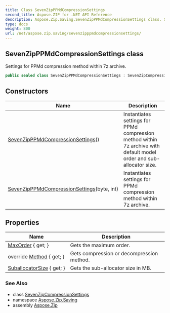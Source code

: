 ```yaml
---
title: Class SevenZipPPMdCompressionSettings
second_title: Aspose.ZIP for .NET API Reference
description: Aspose.Zip.Saving.SevenZipPPMdCompressionSettings class. Settings for PPMd compression method within 7z archive
type: docs
weight: 800
url: /net/aspose.zip.saving/sevenzipppmdcompressionsettings/
---
```

## SevenZipPPMdCompressionSettings class

Settings for PPMd compression method within 7z archive.

```csharp
public sealed class SevenZipPPMdCompressionSettings : SevenZipCompressionSettings
```

## Constructors

| Name | Description |
| --- | --- |
| [SevenZipPPMdCompressionSettings](sevenzipppmdcompressionsettings/#constructor)() | Instantiates settings for PPMd compression method within 7z archive with default model order and sub-allocator size. |
| [SevenZipPPMdCompressionSettings](sevenzipppmdcompressionsettings/#constructor_1)(byte, int) | Instantiates settings for PPMd compression method within 7z archive. |

## Properties

| Name | Description |
| --- | --- |
| [MaxOrder](../../aspose.zip.saving/sevenzipppmdcompressionsettings/maxorder/) { get; } | Gets the maximum order. |
| override [Method](../../aspose.zip.saving/sevenzipppmdcompressionsettings/method/) { get; } | Gets compression or decompression method. |
| [SuballocatorSize](../../aspose.zip.saving/sevenzipppmdcompressionsettings/suballocatorsize/) { get; } | Gets the sub-allocator size in MB. |

### See Also

* class [SevenZipCompressionSettings](../sevenzipcompressionsettings/)
* namespace [Aspose.Zip.Saving](../../aspose.zip.saving/)
* assembly [Aspose.Zip](../../)


